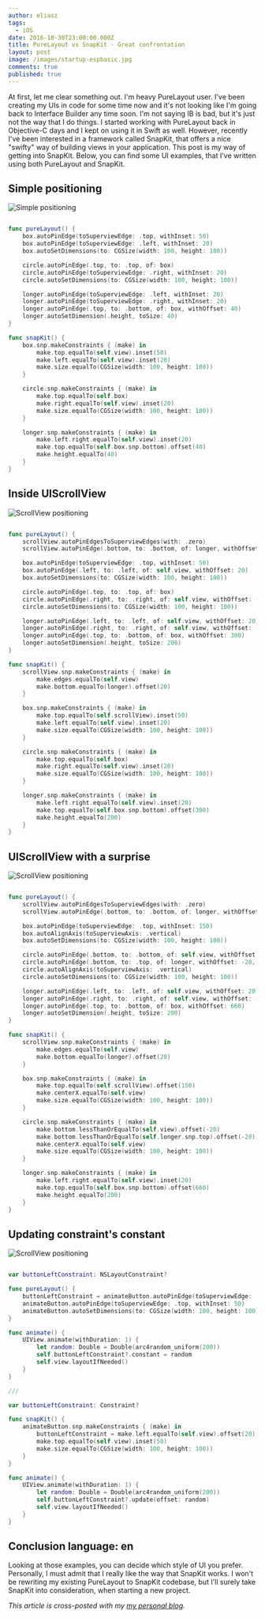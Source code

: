 ```yaml
---
author: eliasz
tags:
  - iOS
date: 2016-10-30T23:00:00.000Z
title: PureLayout vs SnapKit - Great confrontation
layout: post
image: /images/startup-espbasic.jpg
comments: true
published: true
---
```


At first, let me clear something out. I'm heavy PureLayout user. I've been creating my UIs in code for some time now and it's not looking like I'm going back to Interface Builder any time soon. I'm not saying IB is bad, but it's just not the way that I do things. I started working with PureLayout back in Objective-C days and I kept on using it in Swift as well. However, recently I've been interested in a framework called SnapKit, that offers a nice "swifty" way of building views in your application. This post is my way of getting into SnapKit. Below, you can find some UI examples, that I've written using both PureLayout and SnapKit.

Simple positioning
---

![Simple positioning](../../static/images/simple-positioning.png "")

```swift

func pureLayout() {
    box.autoPinEdge(toSuperviewEdge: .top, withInset: 50)
    box.autoPinEdge(toSuperviewEdge: .left, withInset: 20)
    box.autoSetDimensions(to: CGSize(width: 100, height: 100))

    circle.autoPinEdge(.top, to: .top, of: box)
    circle.autoPinEdge(toSuperviewEdge: .right, withInset: 20)
    circle.autoSetDimensions(to: CGSize(width: 100, height: 100))

    longer.autoPinEdge(toSuperviewEdge: .left, withInset: 20)
    longer.autoPinEdge(toSuperviewEdge: .right, withInset: 20)
    longer.autoPinEdge(.top, to: .bottom, of: box, withOffset: 40)
    longer.autoSetDimension(.height, toSize: 40)
}

func snapKit() {
    box.snp.makeConstraints { (make) in
        make.top.equalTo(self.view).inset(50)
        make.left.equalTo(self.view).inset(20)
        make.size.equalTo(CGSize(width: 100, height: 100))
    }

    circle.snp.makeConstraints { (make) in
        make.top.equalTo(self.box)
        make.right.equalTo(self.view).inset(20)
        make.size.equalTo(CGSize(width: 100, height: 100))
    }

    longer.snp.makeConstraints { (make) in
        make.left.right.equalTo(self.view).inset(20)
        make.top.equalTo(self.box.snp.bottom).offset(40)
        make.height.equalTo(40)
    }
}

```

Inside UIScrollView
---

![ScrollView positioning](../../static/images/Scroll.gif "")

```swift

func pureLayout() {
    scrollView.autoPinEdgesToSuperviewEdges(with: .zero)
    scrollView.autoPinEdge(.bottom, to: .bottom, of: longer, withOffset: 20)

    box.autoPinEdge(toSuperviewEdge: .top, withInset: 50)
    box.autoPinEdge(.left, to: .left, of: self.view, withOffset: 20)
    box.autoSetDimensions(to: CGSize(width: 100, height: 100))

    circle.autoPinEdge(.top, to: .top, of: box)
    circle.autoPinEdge(.right, to: .right, of: self.view, withOffset: -20)
    circle.autoSetDimensions(to: CGSize(width: 100, height: 100))

    longer.autoPinEdge(.left, to: .left, of: self.view, withOffset: 20)
    longer.autoPinEdge(.right, to: .right, of: self.view, withOffset: -20)
    longer.autoPinEdge(.top, to: .bottom, of: box, withOffset: 300)
    longer.autoSetDimension(.height, toSize: 200)
}

func snapKit() {
    scrollView.snp.makeConstraints { (make) in
        make.edges.equalTo(self.view)
        make.bottom.equalTo(longer).offset(20)
    }

    box.snp.makeConstraints { (make) in
        make.top.equalTo(self.scrollView).inset(50)
        make.left.equalTo(self.view).inset(20)
        make.size.equalTo(CGSize(width: 100, height: 100))
    }

    circle.snp.makeConstraints { (make) in
        make.top.equalTo(self.box)
        make.right.equalTo(self.view).inset(20)
        make.size.equalTo(CGSize(width: 100, height: 100))
    }

    longer.snp.makeConstraints { (make) in
        make.left.right.equalTo(self.view).inset(20)
        make.top.equalTo(self.box.snp.bottom).offset(300)
        make.height.equalTo(200)
    }
}


```

UIScrollView with a surprise
---

![ScrollView positioning](../../static/images/ScrollViewSurprise.gif "")

```swift

func pureLayout() {
    scrollView.autoPinEdgesToSuperviewEdges(with: .zero)
    scrollView.autoPinEdge(.bottom, to: .bottom, of: longer, withOffset: 20)

    box.autoPinEdge(toSuperviewEdge: .top, withInset: 150)
    box.autoAlignAxis(toSuperviewAxis: .vertical)
    box.autoSetDimensions(to: CGSize(width: 100, height: 100))

    circle.autoPinEdge(.bottom, to: .bottom, of: self.view, withOffset: -20, relation: .lessThanOrEqual)
    circle.autoPinEdge(.bottom, to: .top, of: longer, withOffset: -20, relation: .lessThanOrEqual)
    circle.autoAlignAxis(toSuperviewAxis: .vertical)
    circle.autoSetDimensions(to: CGSize(width: 100, height: 100))

    longer.autoPinEdge(.left, to: .left, of: self.view, withOffset: 20)
    longer.autoPinEdge(.right, to: .right, of: self.view, withOffset: -20)
    longer.autoPinEdge(.top, to: .bottom, of: box, withOffset: 660)
    longer.autoSetDimension(.height, toSize: 200)
}

func snapKit() {
    scrollView.snp.makeConstraints { (make) in
        make.edges.equalTo(self.view)
        make.bottom.equalTo(longer).offset(20)
    }

    box.snp.makeConstraints { (make) in
        make.top.equalTo(self.scrollView).offset(150)
        make.centerX.equalTo(self.view)
        make.size.equalTo(CGSize(width: 100, height: 100))
    }

    circle.snp.makeConstraints { (make) in
        make.bottom.lessThanOrEqualTo(self.view).offset(-20)
        make.bottom.lessThanOrEqualTo(self.longer.snp.top).offset(-20)
        make.centerX.equalTo(self.view)
        make.size.equalTo(CGSize(width: 100, height: 100))
    }

    longer.snp.makeConstraints { (make) in
        make.left.right.equalTo(self.view).inset(20)
        make.top.equalTo(self.box.snp.bottom).offset(660)
        make.height.equalTo(200)
    }
}

```

Updating constraint's constant
---

![ScrollView positioning](../../static/images/move.gif "")

```swift

var buttonLeftConstraint: NSLayoutConstraint?

func pureLayout() {
    buttonLeftConstraint = animateButton.autoPinEdge(toSuperviewEdge: .left, withInset: 20)
    animateButton.autoPinEdge(toSuperviewEdge: .top, withInset: 50)
    animateButton.autoSetDimensions(to: CGSize(width: 100, height: 100))
}

func animate() {
    UIView.animate(withDuration: 1) {
        let random: Double = Double(arc4random_uniform(200))
        self.buttonLeftConstraint?.constant = random
        self.view.layoutIfNeeded()
    }
}

///

var buttonLeftConstraint: Constraint?

func snapKit() {
    animateButton.snp.makeConstraints { (make) in
        buttonLeftConstraint = make.left.equalTo(self.view).offset(20).constraint
        make.top.equalTo(self.view).inset(50)
        make.size.equalTo(CGSize(width: 100, height: 100))
    }
}

func animate() {
    UIView.animate(withDuration: 1) {
        let random: Double = Double(arc4random_uniform(200))
        self.buttonLeftConstraint?.update(offset: random)
        self.view.layoutIfNeeded()
    }
}

```

Conclusion
language: en
---

Looking at those examples, you can decide which style of UI you prefer. Personally, I must admit that I really like the way that SnapKit works. I won't be rewriting my existing PureLayout to SnapKit codebase, but I'll surely take SnapKit into consideration, when starting a new project.

*This article is cross-posted with my [my personal blog](https://eliaszsawicki.com/).*
